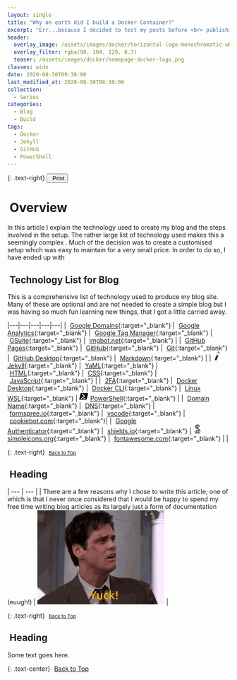 ```yaml
---
layout: single
title: "Why on earth did I build a Docker Container?"
excerpt: "Err...because I decided to test my posts before <br> publishing my Blog? Yep, I am doing that now."
header:
  overlay_image: /assets/images/docker/horizontal-logo-monochromatic-white.png
  overlay_filter: rgba(90, 104, 129, 0.7)
  teaser: /assets/images/docker/homepage-docker-logo.png
classes: wide
date: 2020-08-30T09:30:00
last_modified_at: 2020-08-30T08:30:00
collection:
  - Series
categories:
  - Blog
  - Build
tags:
  - Docker
  - Jekyll
  - GitHub
  - PowerShell
---
```


<script src="https://formspree.io/js/formbutton-v1.0.0.min.js" defer></script>
<script>
  window.formbutton=window.formbutton||function(){(formbutton.q=formbutton.q||[]).push(arguments)};
/* customize formbutton here*/
  formbutton("create", {
    action: "https://formspree.io/xvowjgjd",
    buttonImg: "<i class='fas fa-envelope' style='font-size:20px'/>",
    theme: "minimal",
    title: "Contact Me!",
    fields: [
      {
        type: "email",
        label: "Email:",
        name: "email",
        required: true,
        placeholder: "your@email.com"
      },
      {
        type: "textarea",
        label: "Message:",
        name: "message",
        required: true,
        placeholder: "What's on your mind?",
      },
      { type: "submit" }
    ],
    styles: {
      fontFamily: "Roboto",
      fontSize: "1em",
      title: {
        background: "#999999",
      },
      button: {
        background: "#999999",
      }
    },
    initiallyVisible: false
  });
</script>

{: .text-right}
<span style="font-size:11px;"><button onclick="window.print()"><i class="fas fa-fw fa-print" aria-hidden="true" style="color: black; margin-right:5px;"></i>Print</button></span>

# <i class="fas fa-book" aria-hidden="true" style="color: white; margin-right:5px;"></i> Overview

In this article I explain the technology used to create my blog and the steps involved in the setup. The rather large list of technology used makes this a seemingly complex 
. Much of the decision was to create a customised setup which was easy to maintain for a very small price. In order to do so, I have ended up with 

## <i class="fas fa-microchip" aria-hidden="true" style="color: white; margin-right:5px;"></i> Technology List for Blog

This is a comprehensive list of technology used to produce my blog site. Many of these are optional and are not needed to create a simple blog but I was having so much fun learning new things, that I got a little carried away.

|---|---|---|---|---|
| [<i class="fab fa-google" aria-hidden="true" style="color: white; margin-right:5px;"></i>Google Domains][1]{:target="_blank"} | [<i class="fab fa-google" aria-hidden="true" style="color: white; margin-right:5px;"></i>Google Analytics][2]{:target="_blank"} | [<i class="fab fa-google" aria-hidden="true" style="color: white; margin-right:5px;"></i>Google Tag Manager][3]{:target="_blank"} | [<i class="fab fa-google" aria-hidden="true" style="color: white; margin-right:5px;"></i>GSuite][4]{:target="_blank"} | [<i class="fas fa-robot" aria-hidden="true" style="color: white; margin-right:5px;"></i>imgbot.net][5]{:target="_blank"} |
| [<i class="fab fa-github-square" aria-hidden="true" style="color: white; margin-right:5px;"></i>GitHub Pages][6]{:target="_blank"} | [<i class="fab fa-github" aria-hidden="true" style="color: white; margin-right:5px;"></i>GitHub][7]{:target="_blank"} | [<i class="fab fa-git" aria-hidden="true" style="color: white; margin-right:5px;"></i>Git][8]{:target="_blank"} | [<i class="fab fa-github" aria-hidden="true" style="color: white; margin-right:5px;"></i>GitHub Desktop][9]{:target="_blank"} | [<i class="fab fa-markdown" aria-hidden="true" style="color: white; margin-right:5px;"></i>Markdown][10]{:target="_blank"} |
| [<img src="/assets/images/brandicons/jekyll.svg" width="20" height="20" style="color: white; margin-right:5px;">Jekyll][11]{:target="_blank"} | [<i class="fas fa-code" aria-hidden="true" style="color: white; margin-right:5px;"></i>YaML][12]{:target="_blank"} | [<i class="fab fa-html5" aria-hidden="true" style="color: white; margin-right:5px;"></i>HTML][13]{:target="_blank"} | [<i class="fab fa-css3-alt" aria-hidden="true" style="color: white; margin-right:5px;"></i>CSS][14]{:target="_blank"} | [<i class="fab fa-java" aria-hidden="true" style="color: white; margin-right:5px;"></i>JavaScript][15]{:target="_blank"} |
| [<i class="fas fa-user-secret" aria-hidden="true" style="color: white; margin-right:5px;"></i>2FA][16]{:target="_blank"} | [<i class="fab fa-docker" aria-hidden="true" style="color: white; margin-right:5px;"></i>Docker Desktop][17]{:target="_blank"} | [<i class="fab fa-docker" aria-hidden="true" style="color: white; margin-right:5px;"></i>Docker CLI][18]{:target="_blank"} | [<i class="fab fa-linux" aria-hidden="true" style="color: white; margin-right:5px;"></i>Linux WSL][19]{:target="_blank"} | [<img src="/assets/images/brandicons/powershell.svg" width="20" height="20" style="color: white; margin-right:5px;">PowerShell][20]{:target="_blank"} |
| [<i class="fas fa-route" aria-hidden="true" style="color: white; margin-right:5px;"></i>Domain Name][21]{:target="_blank"} | [<i class="fas fa-route" aria-hidden="true" style="color: white; margin-right:5px;"></i>DNS][22]{:target="_blank"} | [<i class="fas fa-envelope-open-text" aria-hidden="true" style="color: white; margin-right:5px;"></i>formspree.io][23]{:target="_blank"} | [<i class="fas fa-laptop-code" aria-hidden="true" style="color: white; margin-right:5px;"></i>vscode][24]{:target="_blank"} | [<i class="fas fa-cookie-bite" aria-hidden="true" style="color: white; margin-right:5px;"></i>cookiebot.com][25]{:target="_blank"}|
| [<i class="fab fa-google" aria-hidden="true" style="color: white; margin-right:5px;"></i>Google Authenticator][26]{:target="_blank"} | [<i class="fas fa-shield-alt" aria-hidden="true" style="color: white; margin-right:5px;"></i>shields.io][27]{:target="_blank"} | [<img src="/assets/images/brandicons/simpleicons.svg" width="20" height="20" style="color: white; margin-right:5px;"> simpleicons.org][28]{:target="_blank"} | [<i class="fab fa-font-awesome" aria-hidden="true" style="color: white; margin-right:5px;"></i>fontawesome.com][29]{:target="_blank"} | |


{: .text-right}
<span style="font-size:11px;"><a href="#"><i class="fas fa-caret-up" aria-hidden="true" style="color: white; margin-right:5px;"></i>Back to Top</a></span>

## <i class="fas fa-code-branch" aria-hidden="true" style="color: white; margin-right:5px;"></i> Heading

| --- | --- |
| There are a few reasons why I chose to write this article; one of which is that I never once considered that I would be happy to spend my free time writing blog articles as its largely just a form of documentation (euugh!) | ![Yuck!](/assets/images/buildingdockerserver/Yuck2.gif) |

{: .text-right}
<span style="font-size:11px;"><a href="#"><i class="fas fa-caret-up" aria-hidden="true" style="color: white; margin-right:5px;"></i>Back to Top</a></span>

## <i class="fas fa-code-branch" aria-hidden="true" style="color: white; margin-right:5px;"></i> Heading

Some text goes here.

{: .text-center}
<a href="#" class="btn btn--info btn--small"><i class="fas fa-caret-up" aria-hidden="true" style="color: white; margin-right:5px;"></i>Back to Top</a>

[1]: https://domains.google/
[2]: https://analytics.google.com/
[3]: https://marketingplatform.google.com/intl/en_uk/about/tag-manager/
[4]: https://gsuite.google.co.uk/intl/en_uk/
[5]: https://github.com/marketplace/imgbot
[6]: https://pages.github.com/
[7]: https://github.com/
[8]: https://git-scm.com/
[9]: https://desktop.github.com/
[10]: https://www.markdownguide.org/
[11]: https://jekyllrb.com/
[12]: https://yaml.org/
[13]: https://www.w3schools.com/html/
[14]: https://www.w3schools.com/css/
[15]: https://www.w3schools.com/js/
[16]: https://en.wikipedia.org/wiki/Multi-factor_authentication
[17]: https://www.docker.com/products/docker-desktop
[18]: https://docs.docker.com/compose/reference/
[19]: https://docs.microsoft.com/en-us/windows/wsl/about
[20]: https://docs.microsoft.com/en-us/powershell/scripting/overview
[21]: https://en.wikipedia.org/wiki/Domain_name
[22]: https://en.wikipedia.org/wiki/Domain_Name_System
[23]: https://formspree.io/
[24]: https://code.visualstudio.com/
[25]: https://www.cookiebot.com/
[26]: https://play.google.com/store/apps/details?id=com.google.android.apps.authenticator2&hl=en_GB
[27]: https://shields.io/
[28]: https://simpleicons.org/
[29]: https://fontawesome.com/
[30]: https://travis-ci.org/
[31]: https://www.algolia.com/
